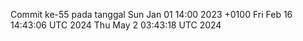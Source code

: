 Commit ke-55 pada tanggal Sun Jan 01 14:00 2023 +0100
Fri Feb 16 14:43:06 UTC 2024
Thu May  2 03:43:18 UTC 2024
